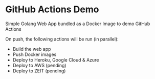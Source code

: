 # GitHub Actions Demo

Simple Golang Web App bundled as a Docker Image to demo GitHub Actions

On push, the following actions will be run (in parallel):
- Build the web app
- Push Docker images
- Deploy to Heroku, Google Cloud & Azure
- Deploy to AWS (pending)
- Deploy to ZEIT (pending)
